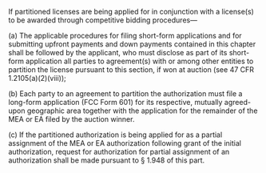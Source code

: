 If partitioned licenses are being applied for in conjunction with a license(s) to be awarded through competitive bidding procedures—

(a) The applicable procedures for filing short-form applications and for submitting upfront payments and down payments contained in this chapter shall be followed by the applicant, who must disclose as part of its short-form application all parties to agreement(s) with or among other entities to partition the license pursuant to this section, if won at auction (see 47 CFR 1.2105(a)(2)(viii));

(b) Each party to an agreement to partition the authorization must file a long-form application (FCC Form 601) for its respective, mutually agreed-upon geographic area together with the application for the remainder of the MEA or EA filed by the auction winner.

(c) If the partitioned authorization is being applied for as a partial assignment of the MEA or EA authorization following grant of the initial authorization, request for authorization for partial assignment of an authorization shall be made pursuant to § 1.948 of this part.

